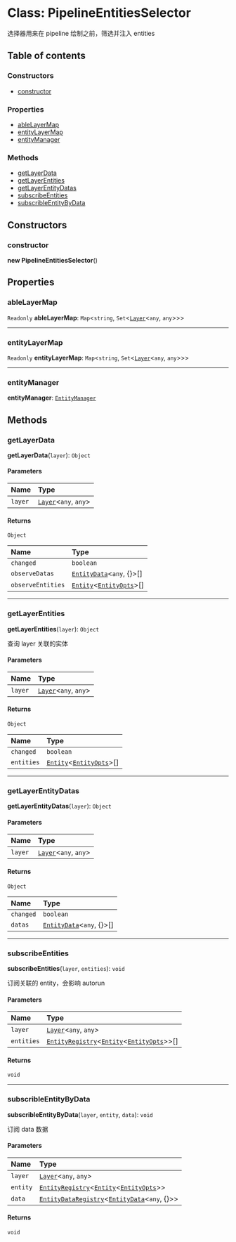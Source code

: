 # Class: PipelineEntitiesSelector

选择器用来在 pipeline 绘制之前，筛选并注入 entities

## Table of contents

### Constructors

* [constructor](/en/auto-docs/playground-react/classes/PipelineEntitiesSelector.md#constructor)

### Properties

* [ableLayerMap](/en/auto-docs/playground-react/classes/PipelineEntitiesSelector.md#ablelayermap)
* [entityLayerMap](/en/auto-docs/playground-react/classes/PipelineEntitiesSelector.md#entitylayermap)
* [entityManager](/en/auto-docs/playground-react/classes/PipelineEntitiesSelector.md#entitymanager)

### Methods

* [getLayerData](/en/auto-docs/playground-react/classes/PipelineEntitiesSelector.md#getlayerdata)
* [getLayerEntities](/en/auto-docs/playground-react/classes/PipelineEntitiesSelector.md#getlayerentities)
* [getLayerEntityDatas](/en/auto-docs/playground-react/classes/PipelineEntitiesSelector.md#getlayerentitydatas)
* [subscribeEntities](/en/auto-docs/playground-react/classes/PipelineEntitiesSelector.md#subscribeentities)
* [subscribleEntityByData](/en/auto-docs/playground-react/classes/PipelineEntitiesSelector.md#subscribleentitybydata)

## Constructors

### constructor

**new PipelineEntitiesSelector**()

## Properties

### ableLayerMap

`Readonly` **ableLayerMap**: `Map`<`string`, `Set`<[`Layer`](/en/auto-docs/playground-react/classes/Layer.md)<`any`, `any`>>>

***

### entityLayerMap

`Readonly` **entityLayerMap**: `Map`<`string`, `Set`<[`Layer`](/en/auto-docs/playground-react/classes/Layer.md)<`any`, `any`>>>

***

### entityManager

**entityManager**: [`EntityManager`](/en/auto-docs/playground-react/classes/EntityManager.md)

## Methods

### getLayerData

**getLayerData**(`layer`): `Object`

#### Parameters

| Name | Type |
| :------ | :------ |
| `layer` | [`Layer`](/en/auto-docs/playground-react/classes/Layer.md)<`any`, `any`> |

#### Returns

`Object`

| Name | Type |
| :------ | :------ |
| `changed` | `boolean` |
| `observeDatas` | [`EntityData`](/en/auto-docs/playground-react/classes/EntityData.md)<`any`, {}>\[] |
| `observeEntities` | [`Entity`](/en/auto-docs/playground-react/classes/Entity-1.md)<[`EntityOpts`](/en/auto-docs/playground-react/interfaces/EntityOpts.md)>\[] |

***

### getLayerEntities

**getLayerEntities**(`layer`): `Object`

查询 layer 关联的实体

#### Parameters

| Name | Type |
| :------ | :------ |
| `layer` | [`Layer`](/en/auto-docs/playground-react/classes/Layer.md)<`any`, `any`> |

#### Returns

`Object`

| Name | Type |
| :------ | :------ |
| `changed` | `boolean` |
| `entities` | [`Entity`](/en/auto-docs/playground-react/classes/Entity-1.md)<[`EntityOpts`](/en/auto-docs/playground-react/interfaces/EntityOpts.md)>\[] |

***

### getLayerEntityDatas

**getLayerEntityDatas**(`layer`): `Object`

#### Parameters

| Name | Type |
| :------ | :------ |
| `layer` | [`Layer`](/en/auto-docs/playground-react/classes/Layer.md)<`any`, `any`> |

#### Returns

`Object`

| Name | Type |
| :------ | :------ |
| `changed` | `boolean` |
| `datas` | [`EntityData`](/en/auto-docs/playground-react/classes/EntityData.md)<`any`, {}>\[] |

***

### subscribeEntities

**subscribeEntities**(`layer`, `entities`): `void`

订阅关联的 entity，会影响 autorun

#### Parameters

| Name | Type |
| :------ | :------ |
| `layer` | [`Layer`](/en/auto-docs/playground-react/classes/Layer.md)<`any`, `any`> |
| `entities` | [`EntityRegistry`](/en/auto-docs/playground-react/interfaces/EntityRegistry.md)<[`Entity`](/en/auto-docs/playground-react/classes/Entity-1.md)<[`EntityOpts`](/en/auto-docs/playground-react/interfaces/EntityOpts.md)>>\[] |

#### Returns

`void`

***

### subscribleEntityByData

**subscribleEntityByData**(`layer`, `entity`, `data`): `void`

订阅 data 数据

#### Parameters

| Name | Type |
| :------ | :------ |
| `layer` | [`Layer`](/en/auto-docs/playground-react/classes/Layer.md)<`any`, `any`> |
| `entity` | [`EntityRegistry`](/en/auto-docs/playground-react/interfaces/EntityRegistry.md)<[`Entity`](/en/auto-docs/playground-react/classes/Entity-1.md)<[`EntityOpts`](/en/auto-docs/playground-react/interfaces/EntityOpts.md)>> |
| `data` | [`EntityDataRegistry`](/en/auto-docs/playground-react/interfaces/EntityDataRegistry.md)<[`EntityData`](/en/auto-docs/playground-react/classes/EntityData.md)<`any`, {}>> |

#### Returns

`void`
